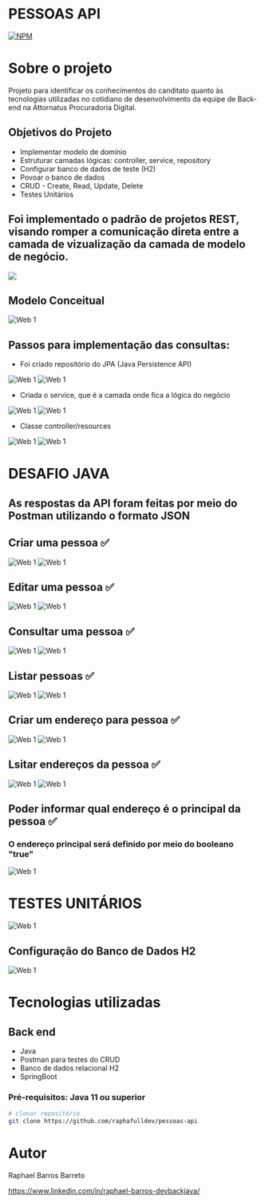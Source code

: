 # PESSOAS API
[![NPM](https://img.shields.io/npm/l/react)](https://github.com/raphafulldev/assets/blob/main/LICENSE) 

# Sobre o projeto

Projeto para identificar os conhecimentos do canditato quanto às tecnologias utilizadas no cotidiano de desenvolvimento da equipe de Back-end na Attornatus Procuradoria Digital.

## Objetivos do Projeto
- Implementar modelo de domínio
- Estruturar camadas lógicas: controller, service, repository
- Configurar banco de dados de teste (H2)
- Povoar o banco de dados
- CRUD - Create, Read, Update, Delete
- Testes Unitários 


## Foi implementado o padrão de projetos REST, visando romper a comunicação direta entre a camada de vizualização da camada de modelo de negócio.
![](https://github.com/raphafulldev/assets/blob/main/images/WhatsApp%20Image%202023-02-17%20at%2013.58.17.jpeg)

## Modelo Conceitual
![Web 1](https://github.com/raphafulldev/assets/blob/main/images/2.jpeg)

## Passos para implementação das consultas:
- Foi criado repositório do JPA (Java Persistence API)

![Web 1](https://github.com/raphafulldev/assets/blob/main/images/WhatsApp%20Image%202023-02-17%20at%2010.27.31.jpeg)
![Web 1](https://github.com/raphafulldev/assets/blob/main/images/WhatsApp%20Image%202023-02-17%20at%2010.28.57.jpeg)
- Criada o service, que é a camada onde fica a lógica do negócio

![Web 1](https://github.com/raphafulldev/assets/blob/main/images/WhatsApp%20Image%202023-02-17%20at%2010.30.05.jpeg)
![Web 1](https://github.com/raphafulldev/assets/blob/main/images/WhatsApp%20Image%202023-02-17%20at%2010.31.14.jpeg)

- Classe controller/resources

![Web 1](https://github.com/raphafulldev/assets/blob/main/images/WhatsApp%20Image%202023-02-17%20at%2010.32.28.jpeg)
![Web 1](https://github.com/raphafulldev/assets/blob/main/images/WhatsApp%20Image%202023-02-17%20at%2010.33.48.jpeg)

# DESAFIO JAVA 
## As respostas da API foram feitas por meio do Postman utilizando o formato JSON
## Criar uma pessoa ✅
![Web 1](https://github.com/raphafulldev/assets/blob/main/images/WhatsApp%20Image%202023-02-18%20at%2009.11.04.jpeg)
![Web 1](https://github.com/raphafulldev/assets/blob/main/images/WhatsApp%20Image%202023-02-18%20at%2009.25.24.jpeg)
## Editar uma pessoa ✅
![Web 1](https://github.com/raphafulldev/assets/blob/main/images/WhatsApp%20Image%202023-02-18%20at%2009.35.37.jpeg)
![Web 1](https://github.com/raphafulldev/assets/blob/main/images/WhatsApp%20Image%202023-02-18%20at%2009.37.32.jpeg)
## Consultar uma pessoa ✅
![Web 1](https://github.com/raphafulldev/assets/blob/main/images/WhatsApp%20Image%202023-02-18%20at%2009.32.52.jpeg)
![Web 1](https://github.com/raphafulldev/assets/blob/main/images/WhatsApp%20Image%202023-02-18%20at%2009.33.46.jpeg)
## Listar pessoas ✅
![Web 1](https://github.com/raphafulldev/assets/blob/main/images/WhatsApp%20Image%202023-02-18%20at%2009.26.55.jpeg)
![Web 1](https://github.com/raphafulldev/assets/blob/main/images/WhatsApp%20Image%202023-02-18%20at%2009.30.47.jpeg)
## Criar um endereço para pessoa ✅
![Web 1](https://github.com/raphafulldev/assets/blob/main/images/WhatsApp%20Image%202023-02-18%20at%2009.40.36.jpeg)
![Web 1](https://github.com/raphafulldev/assets/blob/main/images/WhatsApp%20Image%202023-02-18%20at%2009.42.25.jpeg)
## Lsitar endereços da pessoa ✅
![Web 1](https://github.com/raphafulldev/assets/blob/main/images/WhatsApp%20Image%202023-02-18%20at%2009.44.04.jpeg)
![Web 1](https://github.com/raphafulldev/assets/blob/main/images/WhatsApp%20Image%202023-02-18%20at%2009.55.44.jpeg)
## Poder informar qual endereço é o principal da pessoa ✅
### O endereço principal será definido por meio do booleano "true"
![Web 1](https://github.com/raphafulldev/assets/blob/main/images/WhatsApp%20Image%202023-02-18%20at%2009.57.23.jpeg)

# TESTES UNITÁRIOS
![Web 1](https://github.com/raphafulldev/assets/blob/main/images/WhatsApp%20Image%202023-02-18%20at%2010.00.29.jpeg)


## Configuração do Banco de Dados H2
![Web 1](https://github.com/raphafulldev/assets/blob/main/images/WhatsApp%20Image%202023-02-17%20at%2010.39.40.jpeg)


# Tecnologias utilizadas
## Back end
- Java
- Postman para testes do CRUD
- Banco de dados relacional H2 
- SpringBoot

### Pré-requisitos: Java 11 ou superior

```bash
# clonar repositório
git clone https://github.com/raphafulldev/pessoas-api

```



# Autor

Raphael Barros Barreto

https://www.linkedin.com/in/raphael-barros-devbackjava/


